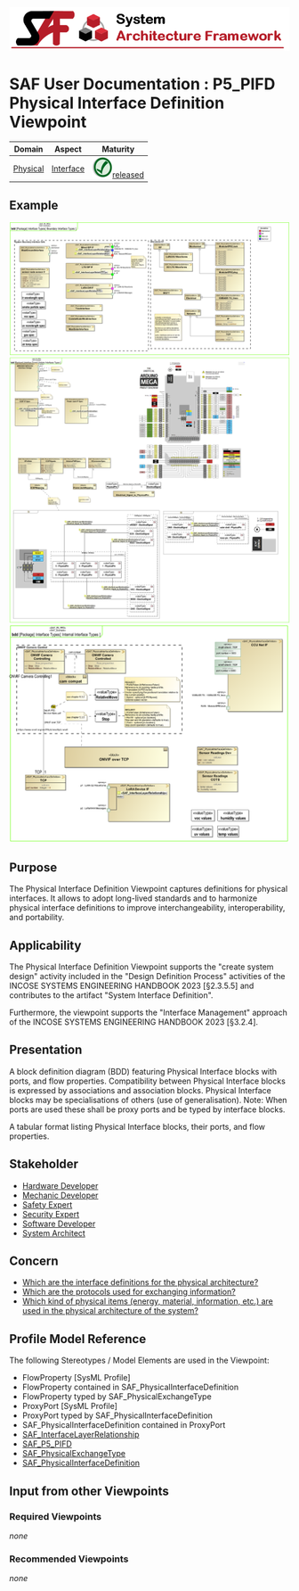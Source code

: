 ![System Architecture Framework](../diagrams/Banner_SAF.png)
# SAF User Documentation : **P5_PIFD** Physical Interface Definition Viewpoint
|**Domain**|**Aspect**|**Maturity**|
| --- | --- | --- |
|[Physical](../domains.md#Domain-Physical)|[Interface](../aspects.md#Aspect-Interface)|![Released](../diagrams/Symbol_confirmed.png )[released](../using-saf/maturity.md#released)|
## Example
![Physical-Interface-Definition-Viewpoint-primary-example.svg](../diagrams/vp-examples/Physical-Interface-Definition-Viewpoint-primary-example.svg)
![Physical-Interface-Definition-Viewpoint-primary-example-1.svg](../diagrams/vp-examples/Physical-Interface-Definition-Viewpoint-primary-example-1.svg)
![Physical-Interface-Definition-Viewpoint-primary-example-2.svg](../diagrams/vp-examples/Physical-Interface-Definition-Viewpoint-primary-example-2.svg)
## Purpose
The Physical Interface Definition Viewpoint captures definitions for physical interfaces. It allows to adopt long-lived standards and to harmonize physical interface definitions to improve interchangeability, interoperability, and portability.
## Applicability
The Physical Interface Definition Viewpoint supports the "create system design" activity included in the "Design Definition Process" activities of the INCOSE SYSTEMS ENGINEERING HANDBOOK 2023 [§2.3.5.5] and contributes to the artifact "System Interface Definition".

Furthermore, the viewpoint supports the "Interface Management" approach of the INCOSE SYSTEMS ENGINEERING HANDBOOK 2023 [§3.2.4].
## Presentation
A block definition diagram (BDD) featuring Physical Interface blocks with ports, and flow properties. Compatibility between Physical Interface blocks is expressed by associations and association blocks. Physical Interface blocks may be specialisations of others (use of generalisation).
Note: When ports are used these shall be proxy ports and be typed by interface blocks.

A tabular format listing Physical Interface blocks, their ports, and flow properties.

## Stakeholder
* [Hardware Developer](../stakeholders.md#Hardware-Developer)
* [Mechanic Developer](../stakeholders.md#Mechanic-Developer)
* [Safety Expert](../stakeholders.md#Safety-Expert)
* [Security Expert](../stakeholders.md#Security-Expert)
* [Software Developer](../stakeholders.md#Software-Developer)
* [System Architect](../stakeholders.md#System-Architect)
## Concern
* [Which are the interface definitions for the physical architecture?](../concerns.md#_2021x_2_8710274_1698695280731_979013_48719)
* [Which are the protocols used for exchanging information?](../concerns.md#_2021x_2_8710274_1674576759093_319282_23509)
* [Which kind of physical items (energy, material, information, etc.) are used in the physical architecture of the system?](../concerns.md#_2021x_2_8710274_1697542838788_945785_24608)
## Profile Model Reference
The following Stereotypes / Model Elements are used in the Viewpoint:
* FlowProperty [SysML Profile]
* FlowProperty contained in SAF_PhysicalInterfaceDefinition
* FlowProperty typed by SAF_PhysicalExchangeType
* ProxyPort [SysML Profile]
* ProxyPort typed by SAF_PhysicalInterfaceDefinition
* SAF_PhysicalInterfaceDefinition contained in ProxyPort
* [SAF_InterfaceLayerRelationship](../stereotypes.md#saf_interfacelayerrelationship)
* [SAF_P5_PIFD](../stereotypes.md#saf_p5_pifd)
* [SAF_PhysicalExchangeType](../stereotypes.md#saf_physicalexchangetype)
* [SAF_PhysicalInterfaceDefinition](../stereotypes.md#saf_physicalinterfacedefinition)
## Input from other Viewpoints
### Required Viewpoints
*none*
### Recommended Viewpoints
*none*
